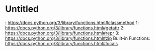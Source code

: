 # Untitled

: https://docs.python.org/3/library/functions.html#classmethod 1: https://docs.python.org/3/library/functions.html#getattr 2: https://docs.python.org/3/library/functions.html#repr 3: https://docs.python.org/3/library/functions.html#zip Built-in Functions: https://docs.python.org/3/library/functions.html#locals
